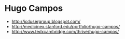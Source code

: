 # Hugo Campos

* http://icdusergroup.blogspot.com/
* http://medicinex.stanford.edu/portfolio/hugo-campos/
* http://www.tedxcambridge.com/thrive/hugo-campos/

